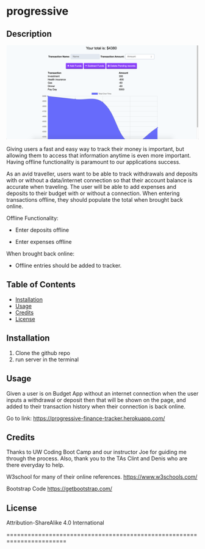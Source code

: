 # progressive

## Description

![Expense Tracker](/images/tracker.png)

Giving users a fast and easy way to track their money is important, but allowing them to access that information anytime is even more important. Having offline functionality is paramount to our applications success.

As an avid traveller, users want to be able to track withdrawals and deposits with or without a data/internet connection so that their account balance is accurate when traveling. The user will be able to add expenses and deposits to their budget with or without a connection. When entering transactions offline, they should populate the total when brought back online.

Offline Functionality:

  * Enter deposits offline

  * Enter expenses offline

When brought back online:

  * Offline entries should be added to tracker.



## Table of Contents

* [Installation](#installation)
* [Usage](#usage)
* [Credits](#credits)
* [License](#license)

## Installation
1. Clone the github repo
2. run server in the terminal

## Usage 
Given a user is on Budget App without an internet connection
when the user inputs a withdrawal or deposit
then that will be shown on the page, and added to their transaction history when their connection is back online.

Go to link: https://progressive-finance-tracker.herokuapp.com/

## Credits

Thanks to UW Coding Boot Camp and our instructor Joe for guiding me through the process. Also, thank you to the TAs Clint and Denis who are there everyday to help.

W3school for many of their online references.
https://www.w3schools.com/ 

Bootstrap Code
https://getbootstrap.com/



## License

Attribution-ShareAlike 4.0 International

=======================================================================